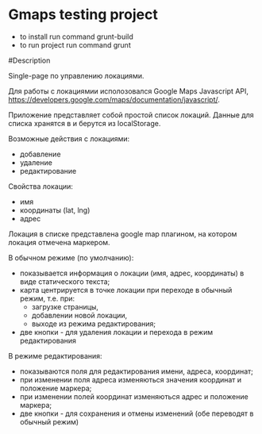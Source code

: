 # Gmaps testing project

* to install run command grunt-build
* to run project run command grunt

#Description

Single-page по управлению локациями.

Для работы с локациямии исполозовался Google Maps Javascript API, https://developers.google.com/maps/documentation/javascript/.

Приложение представляет собой простой список локаций.
Данные для списка хранятся в и берутся из localStorage.

Возможные действия с локациями:
 - добавление
 - удаление
 - редактирование

Свойства локации:
 - имя
 - координаты (lat, lng)
 - адрес

Локация в списке представлена google map плагином, на котором локация отмечена маркером.

В обычном режиме (по умолчанию):
 - показывается информация о локации (имя, адрес, координаты) в виде статического текста;
 - карта центрируется в точке локации при переходе в обычный режим, т.е. при:
   - загрузке страницы,
   - добавлении новой локации,
   - выходе из режима редактирования;
 - две кнопки - для удаления локации и перехода в режим редактирования

В режиме редактирования:
 - показываются поля для редактирования имени, адреса, координат;
 - при изменении поля адреса изменяються значения координат и положение маркера;
 - при изменении полей координат изменяються адрес и положение маркера;
 - две кнопки - для сохранения и отмены изменений (обе переводят в обычный режим)